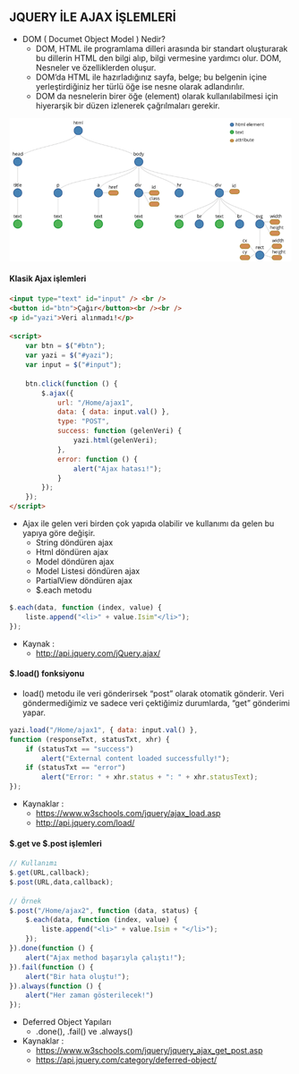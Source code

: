 ## JQUERY İLE AJAX İŞLEMLERİ

- DOM ( Documet Object Model ) Nedir?
    - DOM, HTML ile programlama dilleri arasında bir standart oluşturarak bu dillerin HTML den bilgi alıp, bilgi vermesine yardımcı olur. DOM, Nesneler ve özelliklerden oluşur.
    - DOM’da HTML ile hazırladığınız sayfa, belge; bu belgenin içine yerleştirdiğiniz her türlü öğe ise nesne olarak adlandırılır.
    - DOM da nesnelerin birer öğe (element) olarak kullanılabilmesi için hiyerarşik bir düzen izlenerek çağrılmaları gerekir.

<p align="center">
    <img src="assets/14.png" style="max-height:350px">
</p>

#### Klasik Ajax işlemleri

```html
<input type="text" id="input" /> <br />
<button id="btn">Çağır</button><br /><br />
<p id="yazi">Veri alınmadı!</p>

<script>
    var btn = $("#btn");
    var yazi = $("#yazi");
    var input = $("#input");

    btn.click(function () {
        $.ajax({
            url: "/Home/ajax1",
            data: { data: input.val() },
            type: "POST",
            success: function (gelenVeri) {
                yazi.html(gelenVeri);
            },
            error: function () {
                alert("Ajax hatası!");
            }
        });
    });
</script>
```

- Ajax ile gelen veri birden çok yapıda olabilir ve kullanımı da gelen bu yapıya göre değişir.
    - String döndüren ajax
    - Html döndüren ajax
    - Model döndüren ajax
    - Model Listesi döndüren ajax
    - PartialView döndüren ajax
    - $.each metodu

```js
$.each(data, function (index, value) {
    liste.append("<li>" + value.Isim"</li>");
});
```

- Kaynak : 
    - http://api.jquery.com/jQuery.ajax/


#### $.load() fonksiyonu

- load() metodu ile veri gönderirsek “post” olarak otomatik gönderir. Veri göndermediğimiz ve sadece veri çektiğimiz durumlarda, “get” gönderimi yapar.

```js
yazi.load("/Home/ajax1", { data: input.val() }, 
function (responseTxt, statusTxt, xhr) {
    if (statusTxt == "success")
        alert("External content loaded successfully!");
    if (statusTxt == "error")
        alert("Error: " + xhr.status + ": " + xhr.statusText);
});
```

- Kaynaklar :
    - https://www.w3schools.com/jquery/ajax_load.asp
    - http://api.jquery.com/load/

#### $.get ve $.post işlemleri

```js
// Kullanımı
$.get(URL,callback);
$.post(URL,data,callback);

// Örnek
$.post("/Home/ajax2", function (data, status) {
    $.each(data, function (index, value) {
        liste.append("<li>" + value.Isim + "</li>");
    });
}).done(function () {
    alert("Ajax method başarıyla çalıştı!");
}).fail(function () {
    alert("Bir hata oluştu!");
}).always(function () {
    alert("Her zaman gösterilecek!")
});
```

- Deferred Object Yapıları
    - .done(), .fail() ve .always() 
- Kaynaklar :
    - https://www.w3schools.com/jquery/jquery_ajax_get_post.asp
    - https://api.jquery.com/category/deferred-object/
